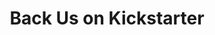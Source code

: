---
layout: blog
publisher: Crema.co Blog
originalurl: http://blog.crema.co/back-us-on-kickstarter/
title: "Back Us on Kickstarter"
snippet: "Greetings from New York City! Yesterday I was at CoffeeCon 2015 here in town to make a big announcement: Cremo.co is launching a Kickstarter campaign. This campaign is about joining together to create the coffee marketplace of the future, and we need your help! Here’s how you can get involved..."
---